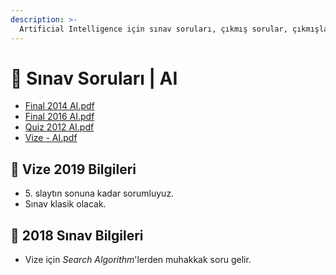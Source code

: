 ```yaml
---
description: >-
  Artificial Intelligence için sınav soruları, çıkmış sorular, çıkmışlar veya önceki senelerde çıkan sorular
---
```


# 📃 Sınav Soruları \| AI

<!--YPackage.YGitbookIntegration-tarafından-otomatik-oluşturulmuştur-->

- [Final 2014 AI.pdf](Final%202014%20AI.pdf)
- [Final 2016 AI.pdf](Final%202016%20AI.pdf)
- [Quiz 2012 AI.pdf](Quiz%202012%20AI.pdf)
- [Vize - AI.pdf](Vize%20-%20AI.pdf)

<!--YPackage.YGitbookIntegration-tarafından-otomatik-oluşturulmuştur-->

## 📅 Vize 2019 Bilgileri

-  5\. slaytın sonuna kadar sorumluyuz.
- Sınav klasik olacak.

## 📅 2018 Sınav Bilgileri

- Vize için *Search Algorithm*'lerden muhakkak soru gelir.
